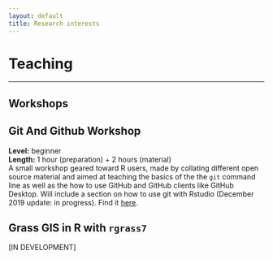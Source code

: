 ```yaml
---
layout: default
title: Research interests
---
```


# Teaching

----

## Workshops

## Git And Github Workshop
**Level:** beginner  
**Length:** 1 hour (preparation) + 2 hours (material)  
A small workshop geared toward R users, made by collating different open source material and aimed at teaching the basics of the the `git` command line as well as the how to use GitHub and GitHub clients like GitHub Desktop. Will include a section on how to use git with Rstudio (December 2019 update: in progress).
Find it [here](https://vlucet.github.io/git-and-github-with-r-workshop/).

## Grass GIS in R with `rgrass7`

[IN DEVELOPMENT]
